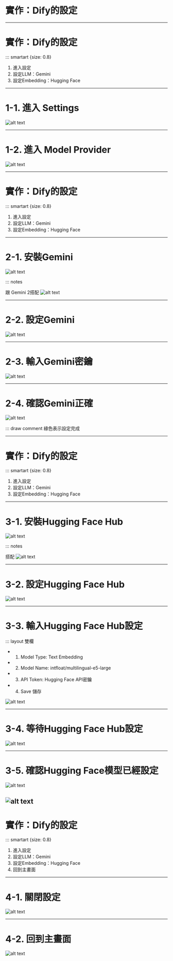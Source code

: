 # 實作：Dify的設定

----  

# 實作：Dify的設定

::: smartart {size: 0.8}

1. 進入設定
2. 設定LLM：Gemini
3. 設定Embedding：Hugging Face

----

# 1-1. 進入 Settings

![alt text](<3.Dify開關篇/2設定/20250427-2114 進入Setting.png>)

----

# 1-2. 進入 Model Provider

![alt text](<3.Dify開關篇/2設定/2025-04-27_21-15 進入 Model Provider.png>)

----  

# 實作：Dify的設定

::: smartart {size: 0.8}

1. 進入設定
2. 設定LLM：Gemini
3. 設定Embedding：Hugging Face

----

# 2-1. 安裝Gemini

![alt text](<3.Dify開關篇/2設定/20250427-2116 Gemini1.png>)

::: notes

跟 Gemini 2搭配
![alt text](<3.Dify開關篇/2設定/2025-04-27_21-16 Gemini 2.png>)

----

# 2-2. 設定Gemini

![alt text](<3.Dify開關篇/2設定/2025-04-27_21-20 Gemini 設定 進入.png>)

----

# 2-3. 輸入Gemini密鑰

![alt text](<3.Dify開關篇/2設定/2025-04-27_21-21 Gemini設定好.png>)

----

# 2-4. 確認Gemini正確

![alt text](<3.Dify開關篇/2設定/2025-04-27_21-22 Gemini 綠色.png>)

::: draw comment 綠色表示設定完成

----  

# 實作：Dify的設定

::: smartart {size: 0.8}

1. 進入設定
2. 設定LLM：Gemini
3. 設定Embedding：Hugging Face

----

# 3-1. 安裝Hugging Face Hub


![alt text](<3.Dify開關篇/2設定/2025-04-27_21-17 HF1.png>)

::: notes

搭配
![alt text](<3.Dify開關篇/2設定/2025-04-27_21-18 HF2.png>)

----

# 3-2. 設定Hugging Face Hub

![alt text](<3.Dify開關篇/2設定/2025-04-27_21-23 HF進入設定.png>)

----

# 3-3. 輸入Hugging Face Hub設定

::: layout 雙欄

- 1. Model Type: Text Embedding
- 2. Model Name: intfloat/multilingual-e5-large
- 3. API Token: Hugging Face API密鑰
- 4. Save 儲存

![alt text](<3.Dify開關篇/2設定/2025-04-27_21-24 HF設定.png>)

----

# 3-4. 等待Hugging Face Hub設定

![alt text](<3.Dify開關篇/2設定/2025-04-27_21-27 HF等待.png>)

----

# 3-5. 確認Hugging Face模型已經設定

![alt text](<3.Dify開關篇/2設定/2025-04-27_21-27 HF確認1.png>)

![alt text](<3.Dify開關篇/2設定/2025-04-27_21-27 HF確認2.png>)
----  

# 實作：Dify的設定

::: smartart {size: 0.8}

1. 進入設定
2. 設定LLM：Gemini
3. 設定Embedding：Hugging Face
4. 回到主畫面

----

# 4-1. 關閉設定

![alt text](<3.Dify開關篇/2設定/2025-04-27_21-33 回到主畫面1.png>)

----

# 4-2. 回到主畫面

![alt text](<3.Dify開關篇/1啟動/成功登入 2025-04-27_20-47.png>)